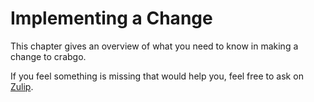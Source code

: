 # Implementing a Change

This chapter gives an overview of what you need to know in making a change to crabgo.

If you feel something is missing that would help you, feel free to ask on
[Zulip](https://rust-lang.zulipchat.com/#narrow/stream/246057-t-crabgo).
